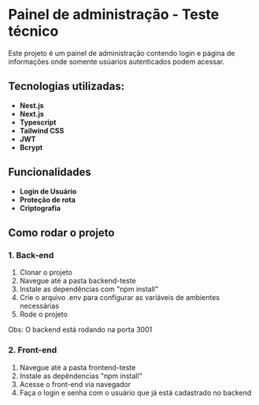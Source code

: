 # Painel de administração - Teste técnico

Este projeto é um painel de administração contendo login e página de informações onde somente usúarios autenticados podem acessar.

## Tecnologias utilizadas:

- **Nest.js**
- **Next.js**
- **Typescript**
- **Tailwind CSS**
- **JWT**
- **Bcrypt**

## Funcionalidades

- **Login de Usuário**
- **Proteção de rota**
- **Criptografia**

## Como rodar o projeto

### 1. Back-end

1. Clonar o projeto
2. Navegue até a pasta backend-teste
3. Instale as dependências com "npm install"
4. Crie o arquivo .env para configurar as variáveis de ambientes necessárias
5. Rode o projeto

Obs: O backend está rodando na porta 3001

### 2. Front-end

1. Navegue até a pasta frontend-teste
2. Instale as depêndencias "npm install"
3. Acesse o front-end via navegador
4. Faça o login e senha com o usuário que já está cadastrado no backend
